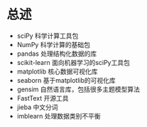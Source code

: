 


# 总述


* sciPy 科学计算工具包
* NumPy 科学计算的基础包
* pandas  处理结构化数据的库
* scikit-learn  面向机器学习的sciPy工具包
* matplotlib 核心数据可视化库
* seaborn 基于matplotlib的可视化库
* gensim 自然语言库，包括很多主题模型算法
* FastText 开源工具
* jieba 中文分词
* imblearn 处理数据类别不平衡